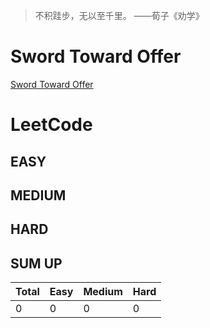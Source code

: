 >不积跬步，无以至千里。    ——荀子《劝学》

# Sword Toward Offer #

[Sword Toward Offer](src/main/java/com/lun/swordtowardoffer/)

# LeetCode #

## EASY ##

## MEDIUM ##

## HARD ##

## SUM UP ##

Total|Easy|Medium|Hard
---|---|---|---
0|0|0|0

